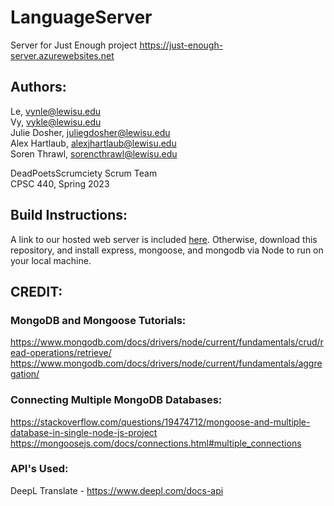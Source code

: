 # LanguageServer  
Server for Just Enough project
https://just-enough-server.azurewebsites.net  
  
    
## Authors:  
Le, vynle@lewisu.edu   
Vy, vykle@lewisu.edu  
Julie Dosher, juliegdosher@lewisu.edu  
Alex Hartlaub, alexjhartlaub@lewisu.edu  
Soren Thrawl, sorencthrawl@lewisu.edu  
     
DeadPoetsScrumciety Scrum Team   
CPSC 440, Spring 2023    
    
   
## Build Instructions:  
A link to our hosted web server is included [here](https://just-enough-server.azurewebsites.net). Otherwise, download this repository, and install express, mongoose, and mongodb via Node to run on your local machine.
     
    
## CREDIT:   
### MongoDB and Mongoose Tutorials:    
https://www.mongodb.com/docs/drivers/node/current/fundamentals/crud/read-operations/retrieve/  
https://www.mongodb.com/docs/drivers/node/current/fundamentals/aggregation/  
    
     
### Connecting Multiple MongoDB Databases:  
https://stackoverflow.com/questions/19474712/mongoose-and-multiple-database-in-single-node-js-project  
https://mongoosejs.com/docs/connections.html#multiple_connections  
   
    
### API's Used:  
DeepL Translate - https://www.deepl.com/docs-api  
